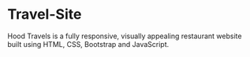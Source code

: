 # Travel-Site
Hood Travels is a fully responsive, visually appealing restaurant website built using HTML, CSS, Bootstrap and JavaScript.
